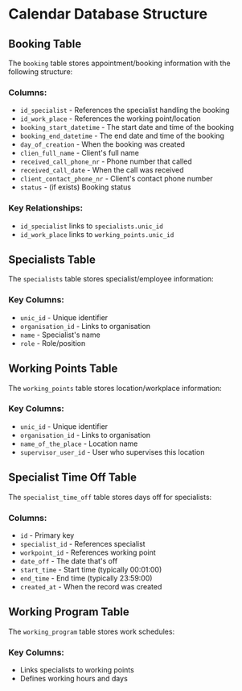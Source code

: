 # Calendar Database Structure

## Booking Table

The `booking` table stores appointment/booking information with the following structure:

### Columns:
- `id_specialist` - References the specialist handling the booking
- `id_work_place` - References the working point/location
- `booking_start_datetime` - The start date and time of the booking
- `booking_end_datetime` - The end date and time of the booking
- `day_of_creation` - When the booking was created
- `clien_full_name` - Client's full name
- `received_call_phone_nr` - Phone number that called
- `received_call_date` - When the call was received
- `client_contact_phone_nr` - Client's contact phone number
- `status` - (if exists) Booking status

### Key Relationships:
- `id_specialist` links to `specialists.unic_id`
- `id_work_place` links to `working_points.unic_id`

## Specialists Table

The `specialists` table stores specialist/employee information:

### Key Columns:
- `unic_id` - Unique identifier
- `organisation_id` - Links to organisation
- `name` - Specialist's name
- `role` - Role/position

## Working Points Table

The `working_points` table stores location/workplace information:

### Key Columns:
- `unic_id` - Unique identifier
- `organisation_id` - Links to organisation
- `name_of_the_place` - Location name
- `supervisor_user_id` - User who supervises this location

## Specialist Time Off Table

The `specialist_time_off` table stores days off for specialists:

### Columns:
- `id` - Primary key
- `specialist_id` - References specialist
- `workpoint_id` - References working point
- `date_off` - The date that's off
- `start_time` - Start time (typically 00:01:00)
- `end_time` - End time (typically 23:59:00)
- `created_at` - When the record was created

## Working Program Table

The `working_program` table stores work schedules:

### Key Columns:
- Links specialists to working points
- Defines working hours and days